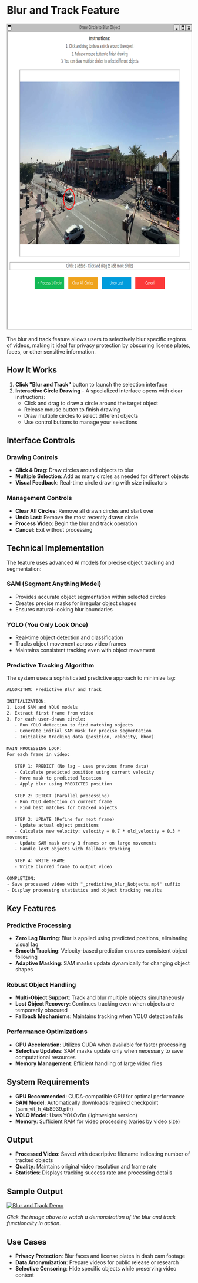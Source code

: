 # Blur and Track Feature

<img width="1205" height="830" alt="Blur and Track Interface" src="../assets/BlurTrack.png" />

The blur and track feature allows users to selectively blur specific regions of videos, making it ideal for privacy protection by obscuring license plates, faces, or other sensitive information.

## How It Works

1. **Click "Blur and Track"** button to launch the selection interface
2. **Interactive Circle Drawing** - A specialized interface opens with clear instructions:
   - Click and drag to draw a circle around the target object
   - Release mouse button to finish drawing
   - Draw multiple circles to select different objects
   - Use control buttons to manage your selections

## Interface Controls

### Drawing Controls

- **Click & Drag**: Draw circles around objects to blur
- **Multiple Selection**: Add as many circles as needed for different objects
- **Visual Feedback**: Real-time circle drawing with size indicators

### Management Controls

- **Clear All Circles**: Remove all drawn circles and start over
- **Undo Last**: Remove the most recently drawn circle
- **Process Video**: Begin the blur and track operation
- **Cancel**: Exit without processing

## Technical Implementation

The feature uses advanced AI models for precise object tracking and segmentation:

### **SAM (Segment Anything Model)**

- Provides accurate object segmentation within selected circles
- Creates precise masks for irregular object shapes
- Ensures natural-looking blur boundaries

### **YOLO (You Only Look Once)**

- Real-time object detection and classification
- Tracks object movement across video frames
- Maintains consistent tracking even with object movement

### **Predictive Tracking Algorithm**

The system uses a sophisticated predictive approach to minimize lag:

```pseudocode
ALGORITHM: Predictive Blur and Track

INITIALIZATION:
1. Load SAM and YOLO models
2. Extract first frame from video
3. For each user-drawn circle:
   - Run YOLO detection to find matching objects
   - Generate initial SAM mask for precise segmentation
   - Initialize tracking data (position, velocity, bbox)

MAIN PROCESSING LOOP:
For each frame in video:

   STEP 1: PREDICT (No lag - uses previous frame data)
   - Calculate predicted position using current velocity
   - Move mask to predicted location
   - Apply blur using PREDICTED position

   STEP 2: DETECT (Parallel processing)
   - Run YOLO detection on current frame
   - Find best matches for tracked objects

   STEP 3: UPDATE (Refine for next frame)
   - Update actual object positions
   - Calculate new velocity: velocity = 0.7 * old_velocity + 0.3 * movement
   - Update SAM mask every 3 frames or on large movements
   - Handle lost objects with fallback tracking

   STEP 4: WRITE FRAME
   - Write blurred frame to output video

COMPLETION:
- Save processed video with "_predictive_blur_Nobjects.mp4" suffix
- Display processing statistics and object tracking results
```

## Key Features

### **Predictive Processing**

- **Zero Lag Blurring**: Blur is applied using predicted positions, eliminating visual lag
- **Smooth Tracking**: Velocity-based prediction ensures consistent object following
- **Adaptive Masking**: SAM masks update dynamically for changing object shapes

### **Robust Object Handling**

- **Multi-Object Support**: Track and blur multiple objects simultaneously
- **Lost Object Recovery**: Continues tracking even when objects are temporarily obscured
- **Fallback Mechanisms**: Maintains tracking when YOLO detection fails

### **Performance Optimizations**

- **GPU Acceleration**: Utilizes CUDA when available for faster processing
- **Selective Updates**: SAM masks update only when necessary to save computational resources
- **Memory Management**: Efficient handling of large video files

## System Requirements

- **GPU Recommended**: CUDA-compatible GPU for optimal performance
- **SAM Model**: Automatically downloads required checkpoint (sam_vit_h_4b8939.pth)
- **YOLO Model**: Uses YOLOv8n (lightweight version)
- **Memory**: Sufficient RAM for video processing (varies by video size)

## Output

- **Processed Video**: Saved with descriptive filename indicating number of tracked objects
- **Quality**: Maintains original video resolution and frame rate
- **Statistics**: Displays tracking success rate and processing details

## Sample Output

[![Blur and Track Demo](https://img.youtube.com/vi/61R9yc--DII/0.jpg)](https://www.youtube.com/watch?v=61R9yc--DII)

_Click the image above to watch a demonstration of the blur and track functionality in action._

## Use Cases

- **Privacy Protection**: Blur faces and license plates in dash cam footage
- **Data Anonymization**: Prepare videos for public release or research
- **Selective Censoring**: Hide specific objects while preserving video content
